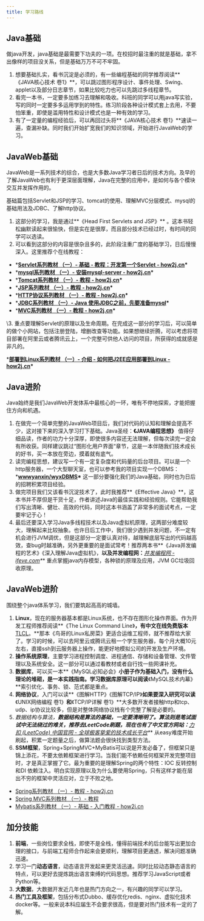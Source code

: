 ```yaml
---
title: 学习路线
---
```

## **Java基础**

做java开发，java基础是最需要下功夫的一项。在校招时最注重的就是基础，拿不出像样的项目没关系，但是基础万万不可不牢固。

1. 想要基础扎实，看书沉淀是必须的，有一些编程基础的同学推荐阅读**《JAVA核心技术 卷1》**，可以跳过图形程序设计、事件处理、Swing、applet以及部分日志章节，如果比较吃力也可以先跳过多线程章节。
2. 看完一本书，一定要多加练习去理解和吸收。科班的同学可以用java写实验，写的同时一定要多多运用学到的特性。练习阶段各种设计模式套上去用，不要怕笨重，即使是滥用特性和设计模式也是一种有效的学习。
3. 有了一定量的编程经验后，可以再回过头将**《JAVA核心技术 卷1》**速读一遍，查漏补缺。同时我们开始扩宽我们的知识领域，开始进行JavaWeb的学习。

## **JavaWeb基础**

JavaWeb是一系列技术的综合，也是大多数Java学习者日后的技术方向。及早的了解JavaWeb也有利于更深层面理解，Java在完整的应用中，是如何与各个模块交互并发挥作用的。

基础篇包括Servlet和JSP的学习、tomcat的使用、理解MVC分层模式、mysql的基础用法及JDBC、了解http协议。

1. 这部分的学习，我是通过**《Head First Servlets and JSP》** 。这本书轻松幽默读起来很愉快，但是实在是很厚，而且部分技术已经过时，有时间的同学可以选读。
2. 可以看到这部分的内容是很杂且多的，此阶段注重广度的基础学习，日后慢慢深入。这里推荐个在线教程：

- ***[Servlet系列教材 （一）- 基础 - 教程：开发第一个Servlet - how2j.cn](https://link.zhihu.com/?target=http%3A//how2j.cn/k/servlet/servlet-eclipse/558.html%3Fp%3D974)\***
- ***[mysql系列教材 （一）- 安装mysql-server - how2j.cn](https://link.zhihu.com/?target=http%3A//how2j.cn/k/mysql/mysql-install/377.html%3Fp%3D974)\***
- ***[Tomcat系列教材 （一）- 教程 - how2j.cn](https://link.zhihu.com/?target=http%3A//how2j.cn/k/tomcat/tomcat-tutorial/541.html%3Fp%3D974)\***
- ***[JSP系列教材 （一）- 教程 - how2j.cn](https://link.zhihu.com/?target=http%3A//how2j.cn/k/jsp/jsp-tutorials/530.html%3Fp%3D974)\***
- ***[HTTP协议系列教材 （一）- 教程 - how2j.cn](https://link.zhihu.com/?target=http%3A//how2j.cn/k/http/http-tutorials/568.html%3Fp%3D974)\***
- ***[JDBC系列教材 （一）- Java 使用JDBC之前，先要准备mysql](https://link.zhihu.com/?target=http%3A//how2j.cn/k/jdbc/jdbc-mysql/386.html%3Fp%3D974)\***
- ***[MVC系列教材 （一）- 教程 - how2j.cn](https://link.zhihu.com/?target=http%3A//how2j.cn/k/mvc/mvc-tutorials/561.html%3Fp%3D974)\***

\3. 重点要理解Servlet的原理以及生命周期。在完成这一部分的学习后，可以简单的做个小网站，包括注册登陆，增删改查等功能。如果想继续折腾，可以考虑将项目部署在阿里云或者腾讯云上，一个完整可供他人访问的项目，所获得的成就感是非凡的。

***[部署到Linux系列教材 （一）- 介绍 - 如何把J2EE应用部署到Linux - how2j.cn](https://link.zhihu.com/?target=http%3A//how2j.cn/k/deploy2linux/deploy2linux-breif/1591.html%3Fp%3D974)\***

## **Java进阶**

Java始终是我们JavaWeb开发体系中最核心的一环，唯有不停地探索，才能把握住方向和机遇。

1. 在做完一个简单完整的JavaWeb项目后，我们对代码的认知和理解会提高不少，这对接下来的深入学习打下基础。Java圣经：**《JAVA编程思想》** 值得仔细品读，作者的功力十分深厚，即使很多内容还无法理解，但每次读完一定会有所收获。同样建议跳过“图形化用户界面“章节，这是一本伴随我们技术成长的好书，买一本放在旁边，摸着就有底气。
2. 读完编程思想，建议写一个有一定复杂度和代码量的后台项目。可以是一个http服务器，一个大型聊天室，也可以参考我的项目实现一个DBMS：***[wwwyanxin/wyxDBMS](https://link.zhihu.com/?target=https%3A//github.com/wwwyanxin/wyxDBMS)\*** 这一部分要强化我们的Java基础，同时也为日后的招聘积累项目经验。
3. 做完项目我们又该看书沉淀技术了，此时我推荐**《Effective Java》**，这本书并不厚但是干货十足，作者讲述Java的最佳实践和经验规则。它能帮助我们写出清晰、健壮、高效的代码，同时这本书涵盖了非常多的面试考点，一定要牢记于心！
4. 最后还要深入学习Java多线程技术以及Java虚拟机原理，这两部分难度较大，理解起来比较抽象。也许日后工作中，我们很少遇到并发问题，不一定有机会进行JVM调优，但是这部分一定要认真对待，越理解底层写出的代码越高效，查bug时越准确，另外更重要的是面试常考！推荐两本书**《Java并发编程的艺术》《深入理解Java虚拟机》，**以及并发编程网：***[并发编程网 - ifeve.com](https://link.zhihu.com/?target=http%3A//ifeve.com/)\*** 重点掌握java内存模型，各种锁的原理及应用，JVM GC垃圾回收原理。

## **JavaWeb进阶**

围绕整个java体系学习，我们要筑起高高的城墙。

1. **Linux**，现在的服务器基本都是Linux系统，也不存在图形化操作界面。作为开发工程师推荐阅读**《The Linux Command Line》**，有中文在线免费版本**[TLCL](https://link.zhihu.com/?target=http%3A//billie66.github.io/TLCL/index.html)。**那本《鸟哥的Linux私房菜》更适合运维工程师，就不推荐给大家了。学习的时候，可以去阿里云或腾讯云租一个学生服务器，每个月大概10元左右，直接ssh到云服务器上操作，能更好地模拟公司的开发及生产环境。
2. **操作系统原理**，主要学习进程控制调度、进程通信、存储和设备管理、文件管理以及系统安全。这一部分可以通过看教材或者自行找一些网课补充。
3. **数据库**，可以买一本**《MySQL必知必会》**小册子作为基础入门，没有什么理论的堆砌，是一本实践指南。学习数据库原理可以阅读**《MySQL技术内幕》**索引优化、事务、锁、范式都是重点。
4. **网络协议**，入门可以读**《图解HTTP》《图解TCP/IP》**如果要深入研究可以读**《UNIX网络编程 卷1》**和**《TCP/IP详解 卷1》**大多数开发者接触http和tcp、udp、ip协议比较多，但是对整体网络协议栈有个完整了解是必要的。
5. **数据结构与算法，**数据结构是算法的基础，一定要清晰明了。算法则是笔试面试中无法绕过的难关，推荐去LeetCode刷题，现在也有了中文官方网站：***[力扣 (LeetCode) 中国官网 - 全球极客挚爱的技术成长平台](https://link.zhihu.com/?target=https%3A//leetcode-cn.com/)\*** 从easy难度开始刷起，积累一定题量之后，做算法题会很快找到类型方法。
6. **SSM框架**，Spring+SpringMVC+MyBatis可以说是开发必备了，但框架只是锦上添花，不要太依赖框架进行学习。当我们能不依赖任何框架开发完整项目时，才是真正掌握了它。最为重要的是理解Spring的两个特性：IOC 反转控制和DI 依赖注入。明白实现原理以及为什么要使用Spring，只有这样才能在层出不穷的框架中灵活应对，立于不败之地。

- [Spring系列教材 （一）- 教程 - how2j.cn](https://link.zhihu.com/?target=http%3A//how2j.cn/k/spring/spring-ioc-di/87.html%3Fp%3D974)
- [Spring MVC系列教材 （一）- 教程](https://link.zhihu.com/?target=http%3A//how2j.cn/k/springmvc/springmvc-springmvc/615.html%3Fp%3D974)
- [Mybatis系列教材 （一）- 基础 - 入门教程 - how2j.cn](https://link.zhihu.com/?target=http%3A//how2j.cn/k/mybatis/mybatis-tutorial/1087.html%3Fp%3D974)

## **加分技能**

1. **前端**，一些岗位要求全栈，即使不是全栈，懂得前端技术的后台能写出更加合理的接口，与前端工程师合作起来会更顺利，理解项目更通透，解决问题准确迅速。
2. 学习一门**动态语言**，动态语言开发起来更灵活迅速。同时比较动态静态语言的特点，可以更好去提炼跳出语言束缚的代码思想。推荐学习JavaScript或者Python等。
3. **大数据**，大数据开发近几年也是热门方向之一，有兴趣的同学可以学习。
4. **热门工具及框架**，包括分布式Dubbo、缓存优化redis、nginx、虚拟化技术docker等。一般来说本科应届生不会要求很高，但是要对热门技术有一定的了解。